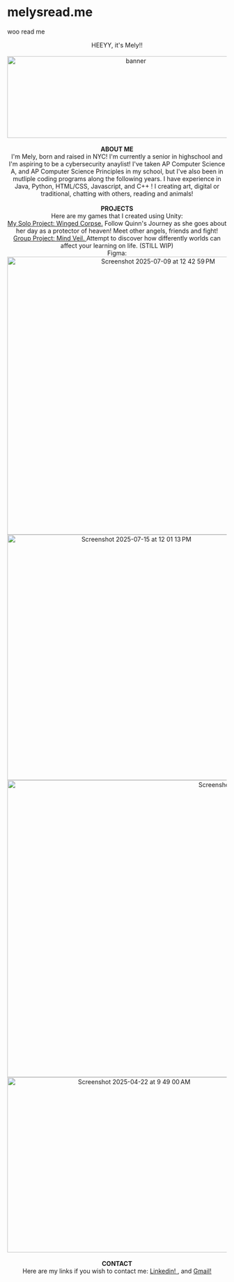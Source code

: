 # melysread.me
woo read me
<p align = "center">
   HEEYY, it's Mely!!
   <br>
   <br>
  <img width="575" height="187" alt="banner" src="https://github.com/user-attachments/assets/25e5a353-7a67-4cbe-9c75-a7e01996473d" />
   <br>
   <br>
   <b> ABOUT ME </b>
    <br> 
 I'm Mely, born and raised in NYC! I'm currently a senior in highschool and I'm aspiring to be a cybersecurity anaylist! I've taken AP Computer Science A, and AP Computer Science Principles in my school, but I've also been in mutliple coding programs along the following years. I have experience in Java, Python, HTML/CSS, Javascript, and C++ ! I creating art, digital or traditional, chatting with others, reading and animals!
   <br> 
   <br>
   <b> PROJECTS </b>
    <br> 
   Here are my games that I created using Unity:  <br> <a href="https://melysvilee.itch.io/wingedcorpse"> My Solo Project: Winged Corpse.</a> Follow Quinn's Journey as she goes about her day as a protector of heaven! Meet other angels, friends and fight!  <br> <a href="https://melysvilee.itch.io/mind-veil">  Group Project: Mind Veil. </a> Attempt to discover how differently worlds can affect your learning on life. (STILL WIP)  <br> Figma: <br> <img width="677" height="636" alt="Screenshot 2025-07-09 at 12 42 59 PM" src="https://github.com/user-attachments/assets/cf09e50a-ea73-4348-9b50-cc0395a69069" /> <img width="577" height="562" alt="Screenshot 2025-07-15 at 12 01 13 PM" src="https://github.com/user-attachments/assets/cc093a78-7054-4ce6-9da5-056ea88cc291" /> <img width="1114" height="680" alt="Screenshot 2025-06-14 at 8 21 56 AM" src="https://github.com/user-attachments/assets/98bbe331-6f2d-44fb-8188-e06cc73a8de6" /><img width="567" height="401" alt="Screenshot 2025-04-22 at 9 49 00 AM" src="https://github.com/user-attachments/assets/a5da793d-545e-4619-a565-1a655915a8cd" />




   <br>
   <br>
   <b> CONTACT </b>
    <br> 
   Here are my links if you wish to contact me: <a href="https://www.linkedin.com/in/mely-vasquez-582524349/"> Linkedin! </a> , and <a href = "mailto:vmely0525@gmail.com"> Gmail! </a>
</p>
 


